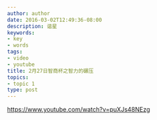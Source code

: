 ```yaml
---
author: author
date: 2016-03-02T12:49:36-08:00
description: 谐星
keywords:
- key
- words
tags:
- video
- youtube
title: 2月27日智商杯之智力的碾压
topics:
- topic 1
type: post
---
```


https://www.youtube.com/watch?v=puXJs48NEzg